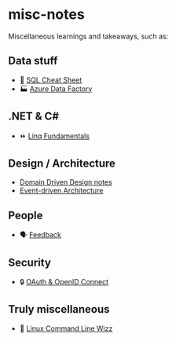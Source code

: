 # misc-notes
Miscellaneous learnings and takeaways, such as:

## Data stuff
- 💫 [SQL Cheat Sheet](notes/SQL-cheat-sheet.md)
- 🏭 [Azure Data Factory](notes/Azure-Data-Factory-Notes.md)

## .NET & C#
- ⏩ [Linq Fundamentals](notes/Linq-Fundamentals.md)

## Design / Architecture
- [Domain Driven Design notes](notes/DDD-Notes.md)
- [Event-driven Architecture](notes/EDA-Notes.md)

## People
- 🗣️ [Feedback](notes/Feedback.md)

## Security
- 🔒 [OAuth & OpenID Connect](notes/OAuth-and-OpenID-Connect.md)

## Truly miscellaneous 
- 🐧 [Linux Command Line Wizz](notes/Linux-Command-Line-Wizz.md)
